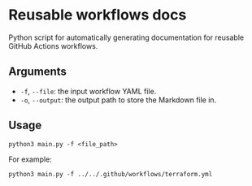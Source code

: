 # Reusable workflows docs

Python script for automatically generating documentation for reusable GitHub Actions workflows.

## Arguments

- `-f`, `--file`: the input workflow YAML file.
- `-o`, `--output`: the output path to store the Markdown file in.

## Usage

```console
python3 main.py -f <file_path>
```

For example:

```console
python3 main.py -f ../../.github/workflows/terraform.yml
```
